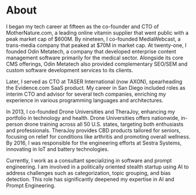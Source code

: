# About 

I began my tech career at fifteen as the co-founder and CTO of MotherNature.com, a leading online vitamin supplier that went public with a peak market cap of $600M. By nineteen, I co-founded MediaWebcast, a trans-media company that peaked at $70M in market cap. At twenty-one, I founded Odin Metatech, a company that developed enterprise content management software primarily for the medical sector. Alongside its core CMS offerings, Odin Metatech also provided complementary SEO/SEM and custom software development services to its clients.

Later, I served as CTO at TASER International (now AXON), spearheading the Evidence.com SaaS product. My career in San Diego included roles as interim CTO and advisor for several tech companies, enriching my experience in various programming languages and architectures.

In 2013, I co-founded Drone Universities and TheraJoy, enhancing my portfolio in technology and health. Drone Universities offers nationwide, in-person drone training across all 50 U.S. states, targeting both enthusiasts and professionals. TheraJoy provides CBD products tailored for seniors, focusing on relief for conditions like arthritis and promoting overall wellness. By 2016, I was responsible for the engineering efforts at Sestra Systems, innovating in IoT and battery technologies.


Currently, I work as a consultant specializing in software and prompt engineering. I am involved in a politically oriented stealth startup using AI to address challenges such as categorization, topic grouping, and bias detection. This role has significantly deepened my expertise in AI and Prompt Engineering.
